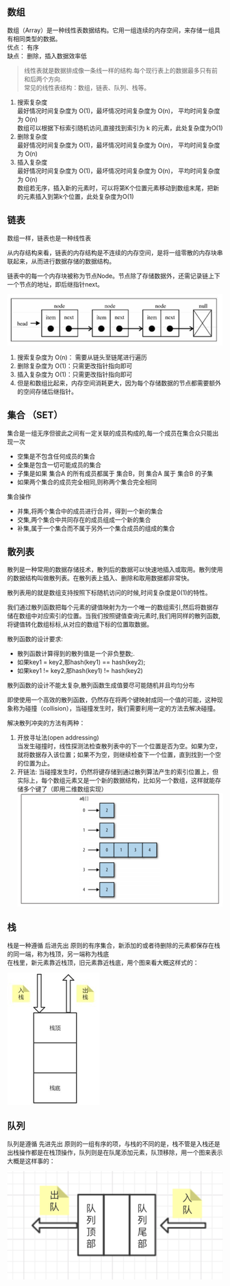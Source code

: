 ## 数组

数组（Array）是一种线性表数据结构。它用一组连续的内存空间，来存储一组具有相同类型的数据。  
优点： 有序  
缺点： 删除，插入数据效率低

> 线性表就是数据排成像一条线一样的结构.每个现行表上的数据最多只有前和后两个方向.  
> 常见的线性表结构：数组，链表、队列、栈等。

1. 搜索复杂度  
    最好情况时间复杂度为 O(1)，最坏情况时间复杂度为 O(n)， 平均时间复杂度为 O(n)  
    数组可以根据下标索引随机访问,直接找到索引为 k 的元素，此处复杂度为O(1)
2. 删除复杂度  
    最好情况时间复杂度为 O(1)，最坏情况时间复杂度为 O(n)， 平均时间复杂度为 O(n)
3. 插入复杂度  
    最好情况时间复杂度为 O(1)，最坏情况时间复杂度为 O(n)， 平均时间复杂度为 O(n)  
    数组若无序，插入新的元素时，可以将第K个位置元素移动到数组末尾，把新的元素插入到第k个位置，此处复杂度为O(1)

## 链表

数组一样，链表也是一种线性表  

从内存结构来看，链表的内存结构是不连续的内存空间，是将一组零散的内存块串联起来，从而进行数据存储的数据结构。

链表中的每一个内存块被称为节点Node。节点除了存储数据外，还需记录链上下一个节点的地址，即后继指针next。

![链表](/img/algorithm/lb.png)  

1. 搜索复杂度为 O(n)： 需要从链头至链尾进行遍历
2. 删除复杂度为 O(1)：只需更改指针指向即可
3. 插入复杂度为 O(1)：只需更改指针指向即可
4. 但是和数组比起来，内存空间消耗更大，因为每个存储数据的节点都需要额外的空间存储后继指针。

## 集合 （SET）

集合是一组无序但彼此之间有一定关联的成员构成的,每一个成员在集合众只能出现一次

+ 空集是不包含任何成员的集合
+ 全集是包含一切可能成员的集合  
+ 子集是如果 集合A 的所有成员都属于 集合B，则 集合A 属于 集合B 的子集
+ 如果两个集合的成员完全相同,则称两个集合完全相同  

集合操作

+ 并集,将两个集合中的成员进行合并，得到一个新的集合
+ 交集,两个集合中共同存在的成员组成一个新的集合
+ 补集,属于一个集合而不属于另外一个集合成员的组成的集合

## 散列表

散列是一种常用的数据存储技术，散列后的数据可以快速地插入或取用。散列使用的数据结构叫做散列表。在散列表上插入、删除和取用数据都非常快。

散列表用的就是数组支持按照下标随机访问的时候,时间复杂度是0(1)的特性。

我们通过散列函数把每个元素的键值映射为为一个唯一的数组索引,然后将数据存储在数组中对应索引的位置。当我们按照键值查询元素时,我们用同样的散列函数,将键值转化数组标标,从对应的数组下标的位置取数据。

散列函数的设计要求:

+ 散列函数计算得到的散列值是一个非负整数;.
+ 如果key1 = key2,那hash(key1) == hash(key2);
+ 如果key1 != key2,那hash(key1)  !=  hash(key2)

散列函数的设计不能太复杂,散列函数生成值要尽可能随机并且均匀分布

即使使用一个高效的散列函数，仍然存在将两个键映射成同一个值的可能，这种现象称为碰撞（collision），当碰撞发生时，我们需要利用一定的方法去解决碰撞。

解决散列冲突的方法有两种：

1. 开放寻址法(open addressing)  
    当发生碰撞时，线性探测法检查散列表中的下一个位置是否为空。如果为空， 就将数据存入该位置；如果不为空，则继续检查下一个位置，直到找到一个空的位置为止。
2. 开链法:
    当碰撞发生时，仍然将键存储到通过散列算法产生的索引位置上，但实际上，每个数组元素又是一个新的数据结构，比如另一个数组，这样就能存储多个键了（即用二维数组实现）
    ![开链法](/img/algorithm/chaining.png)

## 栈

栈是一种遵循 后进先出 原则的有序集合，新添加的或者待删除的元素都保存在栈的同一端，称为栈顶，另一端称为栈底  
在栈里，新元素靠近栈顶，旧元素靠近栈底，用个图来看大概这样式的：

![栈](/img/algorithm/stack.jpeg)

## 队列

队列是遵循 先进先出 原则的一组有序的项，与栈的不同的是，栈不管是入栈还是出栈操作都是在栈顶操作，队列则是在队尾添加元素，队顶移除，用一个图来表示大概是这样事的：

![栈](/img/algorithm/dl.png)
